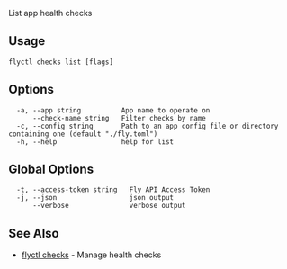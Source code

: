 List app health checks

## Usage

~~~
flyctl checks list [flags]
~~~

## Options

~~~
  -a, --app string          App name to operate on
      --check-name string   Filter checks by name
  -c, --config string       Path to an app config file or directory containing one (default "./fly.toml")
  -h, --help                help for list
~~~

## Global Options

~~~
  -t, --access-token string   Fly API Access Token
  -j, --json                  json output
      --verbose               verbose output
~~~

## See Also

* [flyctl checks](/docs/flyctl/checks/)	 - Manage health checks

